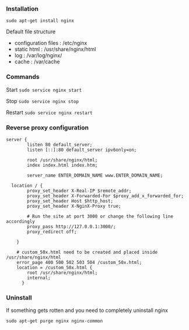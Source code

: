 
### Installation

`sudo apt-get install nginx`

Default file structure
- configuration files : /etc/nginx
- static html : /usr/share/nginx/html
- log : /var/log/nginx/
- cache : /var/cache

### Commands
Start
`sudo service nginx start`

Stop
`sudo service nginx stop`

Restart
`sudo service nginx restart`


### Reverse proxy configuration

```
server {
        listen 80 default_server;
        listen [::]:80 default_server ipv6only=on;

        root /usr/share/nginx/html;
        index index.html index.htm;

        server_name ENTER_DOMAIN_NAME www.ENTER_DOMAIN_NAME;

  location / {
        proxy_set_header X-Real-IP $remote_addr;
        proxy_set_header X-Forwarded-For $proxy_add_x_forwarded_for;
        proxy_set_header Host $http_host;
        proxy_set_header X-NginX-Proxy true;

        # Run the site at port 3000 or change the following line accordingly
        proxy_pass http://127.0.0.1:3000/;
        proxy_redirect off;

    }

    # custom_50x.html need to be created and placed inside /usr/share/nginx/html
    error_page 400 500 502 503 504 /custom_50x.html;
    location = /custom_50x.html {
        root /usr/share/nginx/html;
        internal;
      }

```
### Uninstall

If something gets rotten and you need to completely uninstall nginx

`sudo apt-get purge nginx nginx-common`
